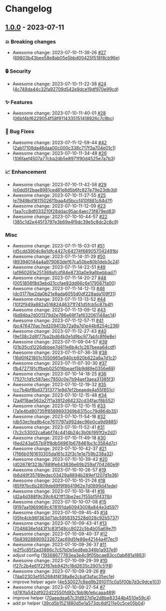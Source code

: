 # Changelog

## [1.0.0](https://github.com/woodpecker-ci/woodpecker/releases/tag/1.0.0) - 2023-07-11

### 💥 Breaking changes

- Awesome change: 2023-07-10-11-38-26 [#27](https://github.com/woodpecker-ci/woodpecker/pull/27) ([69803b43bee58e8ab05e5bbd00425f518f8cb96e](https://github.com/woodpecker-ci/woodpecker/commit/69803b43bee58e8ab05e5bbd00425f518f8cb96e))

### 🔒 Security

- Awesome change: 2023-07-10-11-22-38 [#24](https://github.com/woodpecker-ci/woodpecker/pull/24) ([4c748da44c32fa92709d542e9dce19df970e99cd](https://github.com/woodpecker-ci/woodpecker/commit/4c748da44c32fa92709d542e9dce19df970e99cd))

### ✨ Features

- Awesome change: 2023-07-10-11-40-01 [#28](https://github.com/woodpecker-ci/woodpecker/pull/28) ([06bf4bf6229054f58f9114335151418926c7c9bc](https://github.com/woodpecker-ci/woodpecker/commit/06bf4bf6229054f58f9114335151418926c7c9bc))

### 🐛 Bug Fixes

- Awesome change: 2023-07-11-12-59-44 [#42](https://github.com/woodpecker-ci/woodpecker/pull/42) ([2ab17108da46daa00c000c338c717f3a704e01c1](https://github.com/woodpecker-ci/woodpecker/commit/2ab17108da46daa00c000c338c717f3a704e01c1))
- Awesome change: 2023-07-10-11-34-48 [#26](https://github.com/woodpecker-ci/woodpecker/pull/26) ([106faef4507a77cba2db5e8971f90d4525e7a7b3](https://github.com/woodpecker-ci/woodpecker/commit/106faef4507a77cba2db5e8971f90d4525e7a7b3))

### 📈 Enhancement

- Awesome change: 2023-07-10-11-42-58 [#29](https://github.com/woodpecker-ci/woodpecker/pull/29) ([e0dd5f2bae8981ced81e8d5b6fc827e79e23db3d](https://github.com/woodpecker-ci/woodpecker/commit/e0dd5f2bae8981ced81e8d5b6fc827e79e23db3d))
- Awesome change: 2023-07-10-11-27-55 [#25](https://github.com/woodpecker-ci/woodpecker/pull/25) ([e7949bd1811502611baa4d5bccf410f881c84d7f](https://github.com/woodpecker-ci/woodpecker/commit/e7949bd1811502611baa4d5bccf410f881c84d7f))
- Awesome change: 2023-07-10-11-12-09 [#23](https://github.com/woodpecker-ci/woodpecker/pull/23) ([1aa7cc8df033210f28ddac95ac4aec73f879ed83](https://github.com/woodpecker-ci/woodpecker/commit/1aa7cc8df033210f28ddac95ac4aec73f879ed83))
- Awesome change: 2023-07-10-10-44-57 [#22](https://github.com/woodpecker-ci/woodpecker/pull/22) ([385c1d2e445f3797e3b69e4f9dc39e5c8dc2c8c9](https://github.com/woodpecker-ci/woodpecker/commit/385c1d2e445f3797e3b69e4f9dc39e5c8dc2c8c9))

### Misc

- Awesome change: 2023-07-11-15-03-01 [#51](https://github.com/woodpecker-ci/woodpecker/pull/51) ([d5cdd3904c8e1dfc4427c64274f689057042491b](https://github.com/woodpecker-ci/woodpecker/commit/d5cdd3904c8e1dfc4427c64274f689057042491b))
- Awesome change: 2023-07-11-14-31-29 [#50](https://github.com/woodpecker-ci/woodpecker/pull/50) ([893940144a4a979063def67ca50be80b1deb3c24](https://github.com/woodpecker-ci/woodpecker/commit/893940144a4a979063def67ca50be80b1deb3c24))
- Awesome change: 2023-07-11-14-22-51 [#49](https://github.com/woodpecker-ci/woodpecker/pull/49) ([af960261e251369afcd184e8730a0e9a6bebbad7](https://github.com/woodpecker-ci/woodpecker/commit/af960261e251369afcd184e8730a0e9a6bebbad7))
- Awesome change: 2023-07-11-14-20-27 [#48](https://github.com/woodpecker-ci/woodpecker/pull/48) ([0051856f8d3ebd21ccfae82dd66c6e179567fa00](https://github.com/woodpecker-ci/woodpecker/commit/0051856f8d3ebd21ccfae82dd66c6e179567fa00))
- Awesome change: 2023-07-11-14-12-13 [#46](https://github.com/woodpecker-ci/woodpecker/pull/46) ([dc0177be2da0b21e8ada6055d0df228ada109f31](https://github.com/woodpecker-ci/woodpecker/commit/dc0177be2da0b21e8ada6055d0df228ada109f31))
- Awesome change: 2023-07-11-13-13-52 [#44](https://github.com/woodpecker-ci/woodpecker/pull/44) ([10f2f949a882a51682446371f741d5fcb5c87b4f](https://github.com/woodpecker-ci/woodpecker/commit/10f2f949a882a51682446371f741d5fcb5c87b4f))
- Awesome change: 2023-07-11-13-09-12 [#43](https://github.com/woodpecker-ci/woodpecker/pull/43) ([6d94ba7d001379d2e786e69f7af632061148ac14](https://github.com/woodpecker-ci/woodpecker/commit/6d94ba7d001379d2e786e69f7af632061148ac14))
- Awesome change: 2023-07-11-12-57-11 [#41](https://github.com/woodpecker-ci/woodpecker/pull/41) ([bc476470ac7ed209413b72a9a7d1e44b8254c236](https://github.com/woodpecker-ci/woodpecker/commit/bc476470ac7ed209413b72a9a7d1e44b8254c236))
- Awesome change: 2023-07-11-12-27-43 [#40](https://github.com/woodpecker-ci/woodpecker/pull/40) ([9e138c2d6f77ba2bd64b0e1d9bc977ab1c8f6e8e](https://github.com/woodpecker-ci/woodpecker/commit/9e138c2d6f77ba2bd64b0e1d9bc977ab1c8f6e8e))
- Awesome change: 2023-07-11-09-04-57 [#39](https://github.com/woodpecker-ci/woodpecker/pull/39) ([01b35cd1226dbbee7d411e6b4c1c267beea64cdf](https://github.com/woodpecker-ci/woodpecker/commit/01b35cd1226dbbee7d411e6b4c1c267beea64cdf))
- Awesome change: 2023-07-11-07-36-38 [#38](https://github.com/woodpecker-ci/woodpecker/pull/38) ([16d0f421801c1050665e940cb920b622a8a7d1c2](https://github.com/woodpecker-ci/woodpecker/commit/16d0f421801c1050665e940cb920b622a8a7d1c2))
- Awesome change: 2023-07-11-07-30-30 [#37](https://github.com/woodpecker-ci/woodpecker/pull/37) ([fb4727191cffbeb025016beae15b9d89e0356e68](https://github.com/woodpecker-ci/woodpecker/commit/fb4727191cffbeb025016beae15b9d89e0356e68))
- Awesome change: 2023-07-10-14-18-25 [#36](https://github.com/woodpecker-ci/woodpecker/pull/36) ([7527c1d1c587aec7850c0e7b94aef3aea31385f3](https://github.com/woodpecker-ci/woodpecker/commit/7527c1d1c587aec7850c0e7b94aef3aea31385f3))
- Awesome change: 2023-07-10-12-19-32 [#35](https://github.com/woodpecker-ci/woodpecker/pull/35) ([cc7b4bf8bd37313771e8d7ef2beaede4a55f851c](https://github.com/woodpecker-ci/woodpecker/commit/cc7b4bf8bd37313771e8d7ef2beaede4a55f851c))
- Awesome change: 2023-07-10-12-15-48 [#34](https://github.com/woodpecker-ci/woodpecker/pull/34) ([2a4f18ae562a27f1a3912d64232cd34facf8b552](https://github.com/woodpecker-ci/woodpecker/commit/2a4f18ae562a27f1a3912d64232cd34facf8b552))
- Awesome change: 2023-07-10-12-10-15 [#33](https://github.com/woodpecker-ci/woodpecker/pull/33) ([7a1e4bd80735ff8589893369b8315cc79d864b35](https://github.com/woodpecker-ci/woodpecker/commit/7a1e4bd80735ff8589893369b8315cc79d864b35))
- Awesome change: 2023-07-10-11-54-18 [#32](https://github.com/woodpecker-ci/woodpecker/pull/32) ([db53ecfea9b4ce7611797a992dec96e0ca9d9885](https://github.com/woodpecker-ci/woodpecker/commit/db53ecfea9b4ce7611797a992dec96e0ca9d9885))
- Awesome change: 2023-07-10-11-52-41 [#31](https://github.com/woodpecker-ci/woodpecker/pull/31) ([7c2c53002ca8abf74c4414b24c3b0b1991f2e2d2](https://github.com/woodpecker-ci/woodpecker/commit/7c2c53002ca8abf74c4414b24c3b0b1991f2e2d2))
- Awesome change: 2023-07-10-11-49-18 [#30](https://github.com/woodpecker-ci/woodpecker/pull/30) ([6ed243a057b91f8db56961b678461bc1c3584d7c](https://github.com/woodpecker-ci/woodpecker/commit/6ed243a057b91f8db56961b678461bc1c3584d7c))
- Awesome change: 2023-07-10-10-42-37 [#21](https://github.com/woodpecker-ci/woodpecker/pull/21) ([7f66b0161610305da161c32f3c1e1e759b238a32](https://github.com/woodpecker-ci/woodpecker/commit/7f66b0161610305da161c32f3c1e1e759b238a32))
- Awesome change: 2023-07-10-10-39-42 [#20](https://github.com/woodpecker-ci/woodpecker/pull/20) ([d02678f323b7889fe643836e69b259af704260e9](https://github.com/woodpecker-ci/woodpecker/commit/d02678f323b7889fe643836e69b259af704260e9))
- Awesome change: 2023-07-10-10-26-57 [#19](https://github.com/woodpecker-ci/woodpecker/pull/19) ([b6d49f35789edec03429a8894b289ef1207d1e36](https://github.com/woodpecker-ci/woodpecker/commit/b6d49f35789edec03429a8894b289ef1207d1e36))
- Awesome change: 2023-07-10-10-21-28 [#18](https://github.com/woodpecker-ci/woodpecker/pull/18) ([85f97bc6b2809de69f9f8641962e7d0899d41ede](https://github.com/woodpecker-ci/woodpecker/commit/85f97bc6b2809de69f9f8641962e7d0899d41ede))
- Awesome change: 2023-07-10-10-18-41 [#16](https://github.com/woodpecker-ci/woodpecker/pull/16) ([d2a4d388f9c39c6421ff13be2ec7f55bf5f4311b](https://github.com/woodpecker-ci/woodpecker/commit/d2a4d388f9c39c6421ff13be2ec7f55bf5f4311b))
- Awesome change: 2023-07-10-10-07-08 [#15](https://github.com/woodpecker-ci/woodpecker/pull/15) ([9197aa1969969c478191da60943008a844e3d597](https://github.com/woodpecker-ci/woodpecker/commit/9197aa1969969c478191da60943008a844e3d597))
- Awesome change: 2023-07-10-09-45-45 [#14](https://github.com/woodpecker-ci/woodpecker/pull/14) ([05fe4cb96f363d71dc5958352528d028c92b5737](https://github.com/woodpecker-ci/woodpecker/commit/05fe4cb96f363d71dc5958352528d028c92b5737))
- Awesome change: 2023-07-10-09-43-41 [#13](https://github.com/woodpecker-ci/woodpecker/pull/13) ([7048836e1d43f1c83f148cc8022c5b4b05a69e7f](https://github.com/woodpecker-ci/woodpecker/commit/7048836e1d43f1c83f148cc8022c5b4b05a69e7f))
- Awesome change: 2023-07-10-09-40-37 [#12](https://github.com/woodpecker-ci/woodpecker/pull/12) ([5b839288909232672ac69d5fe86e42144a4f7ec1](https://github.com/woodpecker-ci/woodpecker/commit/5b839288909232672ac69d5fe86e42144a4f7ec1))
- Awesome change: 2023-07-10-09-36-37 [#11](https://github.com/woodpecker-ci/woodpecker/pull/11) ([e2f5c85f2ad3886c7c57b0e5ed8eb346b1a937e8](https://github.com/woodpecker-ci/woodpecker/commit/e2f5c85f2ad3886c7c57b0e5ed8eb346b1a937e8))
- adjust config ([19368677783ea3e4c9f05bcae83cc0ab681a1863](https://github.com/woodpecker-ci/woodpecker/commit/19368677783ea3e4c9f05bcae83cc0ab681a1863))
- Awesome change: 2023-07-10-09-29-39 [#10](https://github.com/woodpecker-ci/woodpecker/pull/10) ([f27c2b4e61f22f67eb942fc18d2635c2901c51f8](https://github.com/woodpecker-ci/woodpecker/commit/f27c2b4e61f22f67eb942fc18d2635c2901c51f8))
- Awesome change: 2023-07-10-09-29-26 [#9](https://github.com/woodpecker-ci/woodpecker/pull/9) ([7da02303ef552684f4f38a8e2cbaf3afac35ec1e](https://github.com/woodpecker-ci/woodpecker/commit/7da02303ef552684f4f38a8e2cbaf3afac35ec1e))
- improve helper again ([4e530027c8ed9b2910111c0a5f00b7d3c9dce103](https://github.com/woodpecker-ci/woodpecker/commit/4e530027c8ed9b2910111c0a5f00b7d3c9dce103))
- Awesome change: 2023-07-10-09-27-54 [#7](https://github.com/woodpecker-ci/woodpecker/pull/7) ([d781fa542df922d22550fd92c1bb9b1ebcaaa489](https://github.com/woodpecker-ci/woodpecker/commit/d781fa542df922d22550fd92c1bb9b1ebcaaa489))
- improve helper ([70aeedea67c3fd927d1e2d8be83344b4510e59c4](https://github.com/woodpecker-ci/woodpecker/commit/70aeedea67c3fd927d1e2d8be83344b4510e59c4))
- add pr helper ([39cd5b1521880d5e1a573dc6df211e0c5ce05b04](https://github.com/woodpecker-ci/woodpecker/commit/39cd5b1521880d5e1a573dc6df211e0c5ce05b04))